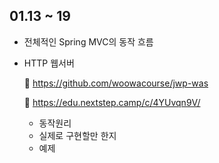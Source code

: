 ## 01.13 ~ 19

- 전체적인 Spring MVC의 동작 흐름

- HTTP 웹서버

  :page_facing_up: https://github.com/woowacourse/jwp-was

  :page_facing_up: ​https://edu.nextstep.camp/c/4YUvqn9V/

  - 동작원리
  - 실제로 구현할만 한지
  - 예제
